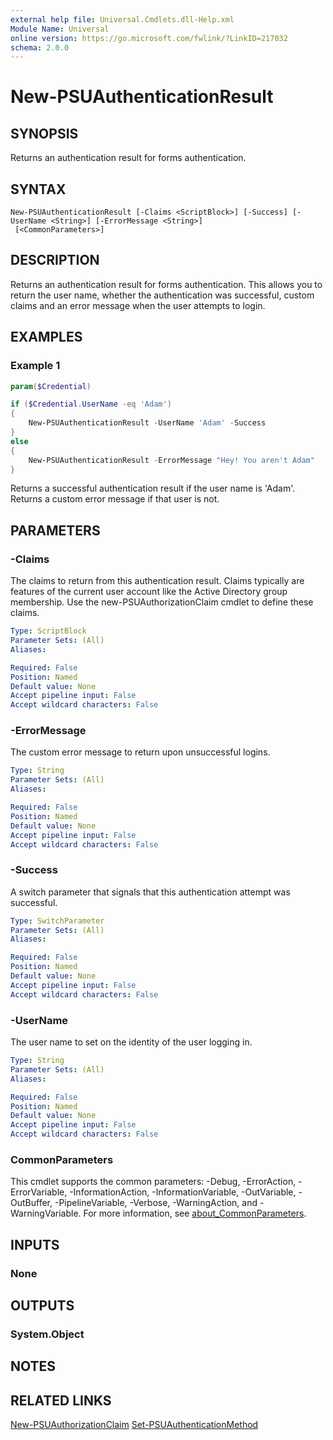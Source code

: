```yaml
---
external help file: Universal.Cmdlets.dll-Help.xml
Module Name: Universal
online version: https://go.microsoft.com/fwlink/?LinkID=217032
schema: 2.0.0
---
```


# New-PSUAuthenticationResult

## SYNOPSIS

Returns an authentication result for forms authentication. 

## SYNTAX

```
New-PSUAuthenticationResult [-Claims <ScriptBlock>] [-Success] [-UserName <String>] [-ErrorMessage <String>]
 [<CommonParameters>]
```

## DESCRIPTION

Returns an authentication result for forms authentication. This allows you to return the user name, whether the authentication was successful, custom claims and an error message when the user attempts to login. 

## EXAMPLES

### Example 1
```powershell
param($Credential)

if ($Credential.UserName -eq 'Adam')
{
    New-PSUAuthenticationResult -UserName 'Adam' -Success
}
else 
{
    New-PSUAuthenticationResult -ErrorMessage "Hey! You aren't Adam"
}

```

Returns a successful authentication result if the user name is 'Adam'. Returns a custom error message if that user is not. 

## PARAMETERS

### -Claims

The claims to return from this authentication result. Claims typically are features of the current user account like the Active Directory group membership. Use the new-PSUAuthorizationClaim cmdlet to define these claims. 

```yaml
Type: ScriptBlock
Parameter Sets: (All)
Aliases:

Required: False
Position: Named
Default value: None
Accept pipeline input: False
Accept wildcard characters: False
```

### -ErrorMessage

The custom error message to return upon unsuccessful logins. 

```yaml
Type: String
Parameter Sets: (All)
Aliases:

Required: False
Position: Named
Default value: None
Accept pipeline input: False
Accept wildcard characters: False
```

### -Success

A switch parameter that signals that this authentication attempt was successful. 

```yaml
Type: SwitchParameter
Parameter Sets: (All)
Aliases:

Required: False
Position: Named
Default value: None
Accept pipeline input: False
Accept wildcard characters: False
```

### -UserName

The user name to set on the identity of the user logging in. 

```yaml
Type: String
Parameter Sets: (All)
Aliases:

Required: False
Position: Named
Default value: None
Accept pipeline input: False
Accept wildcard characters: False
```

### CommonParameters
This cmdlet supports the common parameters: -Debug, -ErrorAction, -ErrorVariable, -InformationAction, -InformationVariable, -OutVariable, -OutBuffer, -PipelineVariable, -Verbose, -WarningAction, and -WarningVariable. For more information, see [about_CommonParameters](http://go.microsoft.com/fwlink/?LinkID=113216).

## INPUTS

### None

## OUTPUTS

### System.Object
## NOTES

## RELATED LINKS

[New-PSUAuthorizationClaim](New-PSUAuthorizationClaim)
[Set-PSUAuthenticationMethod](Set-PSUAuthenticationMethod)